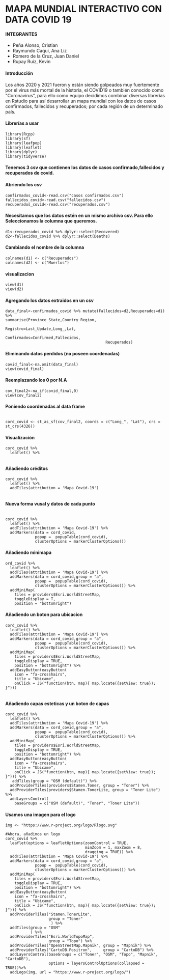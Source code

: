 # MAPA MUNDIAL INTERACTIVO CON DATA COVID 19
#### INTEGRANTES
- Peña Alonso, Cristian
- Raymundo Caqui, Ana Liz
- Romero de la Cruz, Juan Daniel
- Rupay Ruiz, Kevin

#### Introducción

Los años 2020 y 2021 fueron y están siendo golpeados muy fuertemente por el virus más mortal de la historia, el COVID19 o también conocido como "Coronavirus", para ello como equipo decidimos combinar diversas librerías en Rstudio para así desarrollar un mapa mundial con los datos de casos confirmados, fallecidos y recuperados; por cada región de un determinado país.

#### Librerías a usar

```{r eval = FALSE}
library(Rcpp)
library(sf)
library(leafpop)
library(leaflet)
library(dplyr)
library(tidyverse)
```


#### Tenemos 3 csv que contienen los datos de casos confirmado,fallecidos y recuperados de covid. 

#### Abriendo los csv

```{r eval=FALSE}
confirmados_covid<-read.csv("casos confirmados.csv")
fallecidos_covid<-read.csv("fallecidos.csv")
recuperados_covid<-read.csv("recuperados.csv")
```

#### Necesitamos que los datos estén en un mismo archivo csv. Para ello Seleccionamos la columna que queremos.

```{r eval=FALSE}
d1<-recuperados_covid %>% dplyr::select(Recovered)
d2<-fallecidos_covid %>% dplyr::select(Deaths)

```


#### Cambiando el nombre de la columna

```{eval=FALSE} 
colnames(d1) <- c("Recuperados")
colnames(d2) <- c("Muertos")
```

#### visualizacion
```{r eval=FALSE}
view(d1)
view(d2)
```

#### Agregando los datos extraidos en un csv

```{r eval=FALSE}
data_final<-confirmados_covid %>% mutate(Fallecidos=d2,Recuperados=d1) %>% 
summarise(Province_State,Country_Region,
                                            Registro=Last_Update,Long_,Lat,
                                            Confirmados=Confirmed,Fallecidos,
                                            Recuperados)

```


#### Eliminando datos perdidos (no poseen coordenadas)

```{r eval=FALSE}
covid_final<-na.omit(data_final)
view(covid_final)
```

#### Reemplazando los 0 por N.A 

```{r eval=FALSE}
cov_final2<-na_if(covid_final,0)
view(cov_final2)

```

#### Poniendo coordenadas al data frame

```{r eval=FALSE}

cord_covid <- st_as_sf(cov_final2, coords = c("Long_", "Lat"), crs = st_crs(4326))

```

#### Visualización

```{r eval =FALSE}
cord_covid %>%
  leaflet() %>%
  
```

#### Añadiendo créditos

```{r eval=FALSE  }
cord_covid %>%
  leaflet() %>%
  addTiles(attribution = 'Mapa Covid-19')


```

#### Nueva forma vusal y datos de cada punto

```{r eval=FALSE}

cord_covid %>%
  leaflet() %>%
  addTiles(attribution = 'Mapa Covid-19') %>%
  addMarkers(data = cord_covid,
             popup =  popupTable(cord_covid),
             clusterOptions = markerClusterOptions())

```

#### Añadiendo minimapa
```{r eval=FALSE}
ord_covid %>%
  leaflet() %>%
  addTiles(attribution = 'Mapa Covid-19') %>%
  addMarkers(data = cord_covid,group = "a",
             popup =  popupTable(cord_covid),
             clusterOptions = markerClusterOptions()) %>%
  addMiniMap(
    tiles = providers$Esri.WorldStreetMap,
    toggleDisplay = T,
    position = "bottomright")
```

#### Añadiendo un boton para ubicacion

```{r eval=FALSE}
cord_covid %>%
  leaflet() %>%
  addTiles(attribution = 'Mapa Covid-19') %>%
  addMarkers(data = cord_covid,group = "a",
             popup =  popupTable(cord_covid),
             clusterOptions = markerClusterOptions()) %>%
  addMiniMap(
    tiles = providers$Esri.WorldStreetMap,
    toggleDisplay = TRUE,
    position = "bottomright") %>%
  addEasyButton(easyButton(
    icon = "fa-crosshairs", 
    title = "Ubicame",
    onClick = JS("function(btn, map){ map.locate({setView: true}); }")))


```



#### Añadiendo capas esteticas y un boton de capas

```{r eval = FALSE}
cord_covid %>%
  leaflet() %>%
  addTiles(attribution = 'Mapa Covid-19') %>%
  addMarkers(data = cord_covid,group = "a",
             popup =  popupTable(cord_covid),
             clusterOptions = markerClusterOptions()) %>%
  addMiniMap(
    tiles = providers$Esri.WorldStreetMap,
    toggleDisplay = TRUE,
    position = "bottomright") %>%
  addEasyButton(easyButton(
    icon = "fa-crosshairs", 
    title = "Ubicame",
    onClick = JS("function(btn, map){ map.locate({setView: true}); }"))) %>% 
   addTiles(group = "OSM (default)") %>%
  addProviderTiles(providers$Stamen.Toner, group = "Toner") %>%
  addProviderTiles(providers$Stamen.TonerLite, group = "Toner Lite") %>%
  addLayersControl(
    baseGroups = c("OSM (default)", "Toner", "Toner Lite")) 

```

#### Usamos una imagen para el logo

```{r eval = FALSE}
img <- "https://www.r-project.org/logo/Rlogo.svg"

#Ahora, añadimos un logo
cord_covid %>%
  leaflet(options = leafletOptions(zoomControl = TRUE,
                                   minZoom = 1, maxZoom = 8,
                                   dragging = TRUE)) %>%
  addTiles(attribution = 'Mapa Covid-19') %>%
  addMarkers(data = cord_covid,group = "a",
             popup =  popupTable(cord_covid),
             clusterOptions = markerClusterOptions()) %>%
  addMiniMap(
    tiles = providers$Esri.WorldStreetMap,
    toggleDisplay = TRUE,
    position = "bottomright") %>%
  addEasyButton(easyButton(
    icon = "fa-crosshairs", 
    title = "Ubicame",
    onClick = JS("function(btn, map){ map.locate({setView: true}); }"))) %>%
  addProviderTiles("Stamen.TonerLite",
                   group = "Toner"
                    ) %>%
  addTiles(group = "OSM"
           ) %>%
  addProviderTiles("Esri.WorldTopoMap",    
                   group = "Topo") %>%
  addProviderTiles("OpenStreetMap.Mapnik", group = "Mapnik") %>%
  addProviderTiles("CartoDB.Positron",     group = "CartoDB") %>%
  addLayersControl(baseGroups = c("Toner", "OSM", "Topo", "Mapnik", "CartoDB"),
                   options = layersControlOptions(collapsed = TRUE))%>% 
  addLogo(img, url = "https://www.r-project.org/logo/") 
```` 
